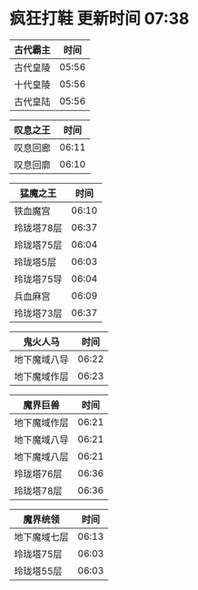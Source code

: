 # 疯狂打鞋 更新时间 07:38

| 古代霸主   | 时间    |
|--------|-------|
| 古代皇陵 | 05:56 |
| 十代皇陵 | 05:56 |
| 古代皇陆 | 05:56 |

| 叹息之王   | 时间    |
|--------|-------|
| 叹息回廊 | 06:11 |
| 叹息回廓 | 06:10 |

| 猛魔之王   | 时间    |
|--------|-------|
| 铁血魔宫 | 06:10 |
| 玲珑塔78层 | 06:37 |
| 玲珑塔75层 | 06:04 |
| 玲珑塔5层 | 06:03 |
| 玲珑塔75导 | 06:04 |
| 兵血麻宫 | 06:09 |
| 玲珑塔73层 | 06:37 |

| 鬼火人马   | 时间    |
|--------|-------|
| 地下魔域八导 | 06:22 |
| 地下魔域作层 | 06:23 |

| 魔界巨兽   | 时间    |
|--------|-------|
| 地下魔域作层 | 06:21 |
| 地下魔域八导 | 06:21 |
| 地下魔域八层 | 06:21 |
| 玲珑塔76层 | 06:36 |
| 玲珑塔78层 | 06:36 |

| 魔界统领   | 时间    |
|--------|-------|
| 地下魔域七层 | 06:13 |
| 玲珑塔75层 | 06:03 |
| 玲珑塔55层 | 06:03 |